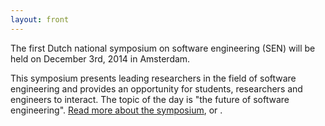 ```yaml
---
layout: front
---
```


<p class="lead"> 
The first Dutch national symposium on software engineering (SEN) will be held on December 3rd, 2014 in Amsterdam. 

This symposium presents leading researchers in the field of software engineering and provides
an opportunity for students, researchers and engineers to interact. The topic of the day is "the future of software engineering". <a href="./about/index.html">Read more about the symposium</a>, or <!--<a href="./posters/index.html">submit a poster</a> and <a href="./registration/index.html">register for free participation. --><!-- if you register before November 15th.</a>-->.

</p>
